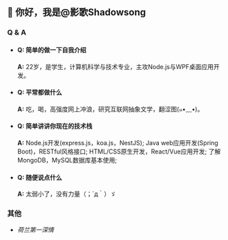 ## 👋 你好，我是@影歌Shadowsong

### Q & A
- #### Q: 简单的做一下自我介绍
  **A:** 22岁，是学生，计算机科学与技术专业，主攻Node.js与WPF桌面应用开发。

- #### Q: 平常都做什么
  **A:** 吃，喝，高强度网上冲浪，研究互联网抽象文学，翻涩图(๑•﹏•)。

- #### Q: 简单讲讲你现在的技术栈
  **A:** Node.js开发(express.js，koa.js，NestJS); Java web应用开发(Spring Boot)，RESTful风格接口; HTML/CSS原生开发，React/Vue应用开发; 了解MongoDB，MySQL数据库基本使用;

- #### Q: 随便说点什么
  **A:** 太弱小了，没有力量（；´д｀）ゞ  

### 其他

 - *荷兰第一深情*
